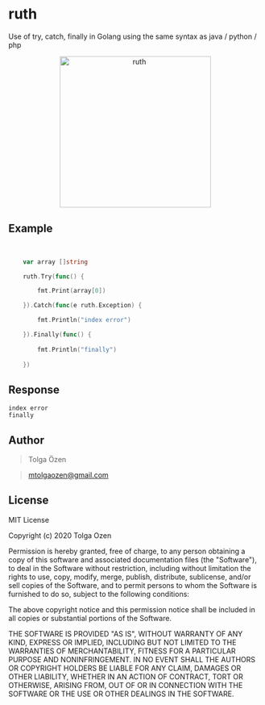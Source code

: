 # ruth
Use of try, catch, finally in Golang using the same syntax as java / python / php

<p align="center">
<img src="https://user-images.githubusercontent.com/39353278/72227565-313f4380-35af-11ea-8fc6-c33a5945b867.png" alt="ruth" width="300">
</p>

## Example


```go

  
	var array []string

	ruth.Try(func() {

		fmt.Print(array[0])

	}).Catch(func(e ruth.Exception) {

		fmt.Println("index error")

	}).Finally(func() {
		
		fmt.Println("finally")
		
	})


```
## Response
```
index error
finally
```



## Author

>Tolga Özen

>mtolgaozen@gmail.com


## License

MIT License

Copyright (c) 2020 Tolga Ozen

Permission is hereby granted, free of charge, to any person obtaining a copy
of this software and associated documentation files (the "Software"), to deal
in the Software without restriction, including without limitation the rights
to use, copy, modify, merge, publish, distribute, sublicense, and/or sell
copies of the Software, and to permit persons to whom the Software is
furnished to do so, subject to the following conditions:

The above copyright notice and this permission notice shall be included in all
copies or substantial portions of the Software.

THE SOFTWARE IS PROVIDED "AS IS", WITHOUT WARRANTY OF ANY KIND, EXPRESS OR
IMPLIED, INCLUDING BUT NOT LIMITED TO THE WARRANTIES OF MERCHANTABILITY,
FITNESS FOR A PARTICULAR PURPOSE AND NONINFRINGEMENT. IN NO EVENT SHALL THE
AUTHORS OR COPYRIGHT HOLDERS BE LIABLE FOR ANY CLAIM, DAMAGES OR OTHER
LIABILITY, WHETHER IN AN ACTION OF CONTRACT, TORT OR OTHERWISE, ARISING FROM,
OUT OF OR IN CONNECTION WITH THE SOFTWARE OR THE USE OR OTHER DEALINGS IN THE
SOFTWARE.